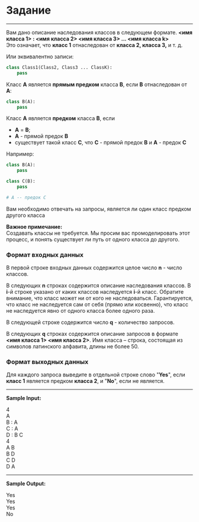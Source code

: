 # Задание

---

Вам дано описание наследования классов в следующем формате.
**<имя класса 1> : <имя класса 2> <имя класса 3> ... <имя класса k>** </br>
Это означает, что **класс 1** отнаследован от **класса 2, класса 3,** и т. д.</br>

Или эквивалентно записи:

```py
class Class1(Class2, Class3 ... ClassK):
    pass
```
Класс **A** является **прямым предком** класса **B**, если **B** отнаследован от **A**:

```py
class B(A):
    pass
```

Класс **A** является **предком** класса **B**, если
- **A** = **B**;
- **A** - прямой предок **B**
- существует такой класс **C**, что **C** - прямой предок **B** и **A** - предок **C**

Например:
```py
class B(A):
    pass

class C(B):
    pass

# A -- предок С
```

Вам необходимо отвечать на запросы, является ли один класс предком другого класса

**Важное примечание:**</br>
Создавать классы не требуется.
Мы просим вас промоделировать этот процесс, и понять существует ли путь от одного класса до другого.

### Формат входных данных
В первой строке входных данных содержится целое число **n** - число классов.

В следующих **n** строках содержится описание наследования классов. В **i**-й строке указано от каких классов наследуется **i**-й класс. Обратите внимание, что класс может ни от кого не наследоваться. Гарантируется, что класс не наследуется сам от себя (прямо или косвенно), что класс не наследуется явно от одного класса более одного раза.

В следующей строке содержится число **q** - количество запросов.

В следующих **q** строках содержится описание запросов в формате **<имя класса 1> <имя класса 2>**.
Имя класса – строка, состоящая из символов латинского алфавита, длины не более 50.

### Формат выходных данных
Для каждого запроса выведите в отдельной строке слово "**Yes**", если **класс 1** является предком **класса 2**, и "**No**", если не является.

---

**Sample Input:**</br>

4</br>
A</br>
B : A</br>
C : A</br>
D : B C</br>
4</br>
A B</br>
B D</br>
C D</br>
D A</br>

---

**Sample Output:**</br>

Yes</br>
Yes</br>
Yes</br>
No</br>

